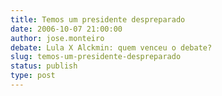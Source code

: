 ```yaml
---
title: Temos um presidente despreparado
date: 2006-10-07 21:00:00
author: jose.monteiro
debate: Lula X Alckmin: quem venceu o debate?
slug: temos-um-presidente-despreparado
status: publish 
type: post
---
```


  


